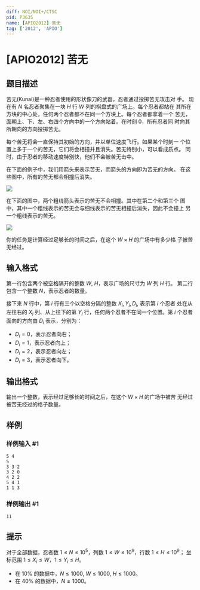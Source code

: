 ```yaml
---
diff: NOI/NOI+/CTSC
pid: P3635
name: [APIO2012] 苦无
tag: ['2012', 'APIO']
---
```

# [APIO2012] 苦无
## 题目描述

苦无(Kunai)是一种忍者使用的形状像刀的武器，忍者通过投掷苦无攻击对 手。 现在有 $N$ 名忍者聚集在一块 $H$ 行 $W$ 列的棋盘式的广场上。每个忍者都站在 其所在方块的中心处，任何两个忍者都不在同一个方块上。每个忍者都拿着一个 苦无，面朝上、下、左、右四个方向中的一个方向站着。在时刻 $0$，所有忍者同 时向其所朝向的方向投掷苦无。

每个苦无将会一直保持其初始的方向，并以单位速度飞行。如果某个时刻一 个位置上多于一个的苦无，它们将会相撞并且消失。苦无特别小，可以看成质点。 同时，由于忍者的移动速度特别快，他们不会被苦无击中。

在下面的例子中，我们用箭头来表示苦无，而箭头的方向即为苦无的方向。 在这些图中，所有的苦无都会相撞后消失。

  ![](https://cdn.luogu.com.cn/upload/pic/4414.png) 

在下面的图中，两个粗线箭头表示的苦无不会相撞。其中在第二个和第三个 图中，其中一个粗线表示的苦无会与细线表示的苦无相撞后消失，因此不会撞上 另一个粗线表示的苦无。

  ![](https://cdn.luogu.com.cn/upload/pic/4415.png) 

你的任务是计算经过足够长的时间之后，在这个 $W × H$ 的广场中有多少格 子被苦无经过。

## 输入格式

第一行包含两个被空格隔开的整数 $W$, $H$，表示广场的尺寸为 $W$ 列 $H$ 行。 第二行包含一个整数 $N$，表示忍者的数量。

接下来 $N$ 行中，第 $i$ 行有三个以空格分隔的整数 $X_i, Y_i, D_i$, 表示第 $i$ 个忍者 处在从左往右的 $X_i$ 列、从上往下的第 $Y_i$ 行，任何两个忍者不在同一个位置。第 $i$ 个忍者面向的方向由 $D_i$ 表示，分别为： 

- $D_i = 0$，表示忍者向右；
- $D_i = 1$，表示忍者向上； 
- $D_i = 2$，表示忍者向左； 
- $D_i = 3$，表示忍者向下。

## 输出格式

输出一个整数，表示经过足够长的时间之后，在这个 $W × H$ 的广场中被苦 无经过被苦无经过的格子数量。

## 样例

### 样例输入 #1
```
5 4 
5 
3 3 2 
3 2 0 
4 2 2 
5 4 1 
1 1 3 
```
### 样例输出 #1
```
11
```
## 提示

对于全部数据，忍者数 $1 ≤ N ≤ 10^5$，列数 $1 ≤ W ≤ 10^9$，行数 $1 ≤ H ≤ 10^9$；
坐标范围 $1 ≤ X_i ≤ W$，$1 ≤ Y_i ≤ H$。

 
- 在 $10\%$ 的数据中，$N ≤ 1000$, $W ≤ 1000$, $H ≤ 1000$。
- 在 $40\%$ 的数据中，$N ≤ 1000$。

